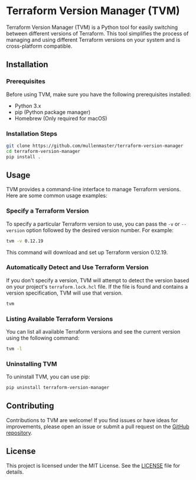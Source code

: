 # Terraform Version Manager (TVM)

Terraform Version Manager (TVM) is a Python tool for easily switching between different versions of Terraform. This tool simplifies the process of managing and using different Terraform versions on your system and is cross-platform compatible.

## Installation

### Prerequisites

Before using TVM, make sure you have the following prerequisites installed:

- Python 3.x
- pip (Python package manager)
- Homebrew (Only required for macOS)

### Installation Steps

```bash
git clone https://github.com/mullenmaster/terraform-version-manager
cd terraform-version-manager
pip install .
```

## Usage

TVM provides a command-line interface to manage Terraform versions. Here are some common usage examples:

### Specify a Terraform Version

To specify a particular Terraform version to use, you can pass the `-v` or `--version` option followed by the desired version number. For example:

```bash
tvm -v 0.12.19
```

This command will download and set up Terraform version 0.12.19.

### Automatically Detect and Use Terraform Version

If you don't specify a version, TVM will attempt to detect the version based on your project's `terraform.lock.hcl` file. If the file is found and contains a version specification, TVM will use that version.

```bash
tvm
```

### Listing Available Terraform Versions

You can list all available Terraform versions and see the current version using the following command:

```bash
tvm -l
```

### Uninstalling TVM

To uninstall TVM, you can use pip:

```bash
pip uninstall terraform-version-manager
```

## Contributing

Contributions to TVM are welcome! If you find issues or have ideas for improvements, please open an issue or submit a pull request on the [GitHub repository](https://github.com/mullenmaster/terraform-version-manager).

## License

This project is licensed under the MIT License. See the [LICENSE](LICENSE) file for details.
